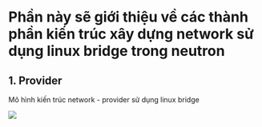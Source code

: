 # Phần này sẽ giới thiệu về các thành phần kiến trúc xây dựng network sử dụng linux bridge trong neutron

## 1. Provider

Mô hình kiến trúc network - provider sử dụng linux bridge

<img src="https://imgur.com/a/9T7KgnY">
